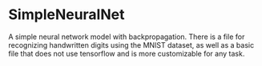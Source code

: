 # SimpleNeuralNet
A simple neural network model with backpropagation. There is a file for recognizing handwritten digits using the MNIST dataset, as well as a basic file that does not use tensorflow and is more customizable for any task.
